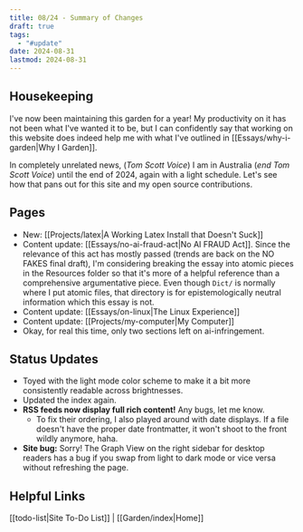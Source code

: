 ```yaml
---
title: 08/24 - Summary of Changes
draft: true
tags:
  - "#update"
date: 2024-08-31
lastmod: 2024-08-31
---
```

## Housekeeping
I've now been maintaining this garden for a year! My productivity on  it has not been what I've wanted it to be, but I can confidently say that working on this website does indeed help me with what I've outlined in [[Essays/why-i-garden|Why I Garden]]. 

In completely unrelated news, (*Tom Scott Voice*) I am in Australia (*end Tom Scott Voice*) until the end of 2024, again with a light schedule. Let's see how that pans out for this site and my open source contributions.
## Pages
- New: [[Projects/latex|A Working Latex Install that Doesn't Suck]]
- Content update: [[Essays/no-ai-fraud-act|No AI FRAUD Act]]. Since the relevance of this act has mostly passed (trends are back on the NO FAKES final draft), I'm considering breaking the essay into atomic pieces in the Resources folder so that it's more of a helpful reference than a comprehensive argumentative piece. Even though `Dict/` is normally where I put atomic files, that directory is for epistemologically neutral information which this essay is not.
- Content update: [[Essays/on-linux|The Linux Experience]]
- Content update: [[Projects/my-computer|My Computer]]
- Okay, for real this time, only two sections left on ai-infringement.
## Status Updates
- Toyed with the light mode color scheme to make it a bit more consistently readable across brightnesses.
- Updated the index again.
- **RSS feeds now display full rich content!** Any bugs, let me know.
	- To fix their ordering, I also played around with date displays. If a file doesn't have the proper date frontmatter, it won't shoot to the front wildly anymore, haha.
- **Site bug:** Sorry! The Graph View on the right sidebar for desktop readers has a bug if you swap from light to dark mode or vice versa without refreshing the page.
## Helpful Links
[[todo-list|Site To-Do List]] | [[Garden/index|Home]]
